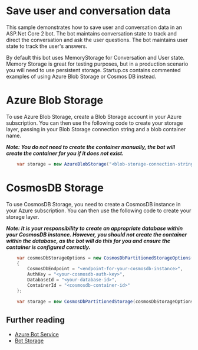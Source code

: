 ﻿# Save user and conversation data

This sample demonstrates how to save user and conversation data in an ASP.Net Core 2 bot.
The bot maintains conversation state to track and direct the conversation and ask the user questions.
The bot maintains user state to track the user's answers.

By default this bot uses MemoryStorage for Conversation and User state.
Memory Storage is great for testing purposes, but in a production scenario you will need to use persistent storage.
Startup.cs contains commented examples of using Azure Blob Storage or Cosmos DB instead.

# Azure Blob Storage

To use Azure Blob Storage, create a Blob Storage account in your Azure subscription. You can then use the following code to
create your storage layer, passing in your Blob Storage connection string and a blob container name.  

***Note: You do not need to create the container manually, the bot will create the container for you if it does not exist.***

```cs
    var storage = new AzureBlobStorage("<blob-storage-connection-string>", "bot-state");
```

# CosmosDB Storage

To use CosmosDB Storage, you need to create a CosmosDB instance in your Azure subscription. You can then use the following code to
create your storage layer.  

***Note: It is your responsibility to create an appropriate database within your CosmosDB instance. However, you should **not**
create the container within the database, as the bot will do this for you and ensure the container is configured correctly.***

```cs
    var cosmosDbStorageOptions = new CosmosDbPartitionedStorageOptions()
    {
        CosmosDbEndpoint = "<endpoint-for-your-cosmosdb-instance>",
        AuthKey = "<your-cosmosdb-auth-key>",
        DatabaseId = "<your-database-id>",
        ContainerId = "<cosmosdb-container-id>"
    };

    var storage = new CosmosDbPartitionedStorage(cosmosDbStorageOptions);    
```

## Further reading

- [Azure Bot Service](https://docs.microsoft.com/azure/bot-service/bot-service-overview-introduction?view=azure-bot-service-4.0)
- [Bot Storage](https://docs.microsoft.com/en-us/azure/bot-service/bot-builder-concept-state?view=azure-bot-service-4.0)
